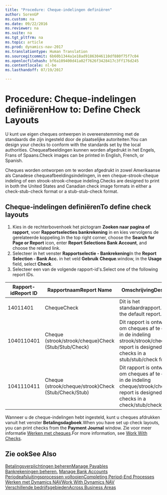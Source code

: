 ```yaml
---
title: "Procedure: Cheque-indelingen definiëren"
author: SorenGP
ms.custom: na
ms.date: 09/22/2016
ms.reviewer: na
ms.suite: na
ms.tgt_pltfrm: na
ms.topic: article
ms.prod: dynamics-nav-2017
ms.translationtype: Human Translation
ms.sourcegitcommit: 6b60b1344a1e18ad91863046110df880f75f7c04
ms.openlocfilehash: bf6a109400d41a02f7626f3428417c3ff176d245
ms.contentlocale: nl-be
ms.lasthandoff: 07/19/2017

---
```


# <a name="how-to-define-check-layouts"></a><span data-ttu-id="2d01e-102">Procedure: Cheque-indelingen definiëren</span><span class="sxs-lookup"><span data-stu-id="2d01e-102">How to: Define Check Layouts</span></span>

<span data-ttu-id="2d01e-103">U kunt uw eigen cheques ontwerpen in overeenstemming met de standaards die zijn ingesteld door de plaatselijke autoriteiten.</span><span class="sxs-lookup"><span data-stu-id="2d01e-103">You can design your checks to conform with the standards set by the local authorities.</span></span> <span data-ttu-id="2d01e-104">Chequeafbeeldingen kunnen worden afgedrukt in het Engels, Frans of Spaans.</span><span class="sxs-lookup"><span data-stu-id="2d01e-104">Check images can be printed in English, French, or Spanish.</span></span>

<span data-ttu-id="2d01e-105">Cheques worden ontworpen om te worden afgedrukt in zowel Amerikaanse als Canadese chequeafbeeldingsindelingen, in een cheque-strook-cheque indeling of een strook-strook-cheque indeling.</span><span class="sxs-lookup"><span data-stu-id="2d01e-105">Checks are designed to print in both the United States and Canadian check image formats in either a check-stub-check format or a stub-stub-check format.</span></span>

## <a name="to-define-check-layouts"></a><span data-ttu-id="2d01e-106">Cheque-indelingen definiëren</span><span class="sxs-lookup"><span data-stu-id="2d01e-106">To define check layouts</span></span>
1. <span data-ttu-id="2d01e-107">Kies in de rechterbovenhoek het pictogram **Zoeken naar pagina of rapport**, voer **Rapportselecties bankrekening** in en kies vervolgens de gerelateerde koppeling.</span><span class="sxs-lookup"><span data-stu-id="2d01e-107">In the top right corner, choose the **Search for Page or Report** icon, enter **Report Selections Bank Account**, and choose the related link.</span></span>
2. <span data-ttu-id="2d01e-108">Selecteer in het venster **Rapportselectie - Bankrekening**</span><span class="sxs-lookup"><span data-stu-id="2d01e-108">In the **Report Selection - Bank Acc.**</span></span> <span data-ttu-id="2d01e-109">in het veld **Gebruik** **Cheque**.</span><span class="sxs-lookup"><span data-stu-id="2d01e-109">window, in the **Usage** field, select **Check**.</span></span>
3. <span data-ttu-id="2d01e-110">Selecteer een van de volgende rapport-id's.</span><span class="sxs-lookup"><span data-stu-id="2d01e-110">Select one of the following report IDs.</span></span>

| <span data-ttu-id="2d01e-111">Rapport-id</span><span class="sxs-lookup"><span data-stu-id="2d01e-111">Report ID</span></span>   | <span data-ttu-id="2d01e-112">Rapportnaam</span><span class="sxs-lookup"><span data-stu-id="2d01e-112">Report Name</span></span>   | <span data-ttu-id="2d01e-113">Omschrijving</span><span class="sxs-lookup"><span data-stu-id="2d01e-113">Description</span></span> |
|-------------|---------------|-------------|
|<span data-ttu-id="2d01e-114">1401</span><span class="sxs-lookup"><span data-stu-id="2d01e-114">1401</span></span>|<span data-ttu-id="2d01e-115">Cheque</span><span class="sxs-lookup"><span data-stu-id="2d01e-115">Check</span></span>|<span data-ttu-id="2d01e-116">Dit is het standaardrapport.</span><span class="sxs-lookup"><span data-stu-id="2d01e-116">This is the default report.</span></span>|
|<span data-ttu-id="2d01e-117">10401</span><span class="sxs-lookup"><span data-stu-id="2d01e-117">10401</span></span>|<span data-ttu-id="2d01e-118">Cheque (strook/strook/cheque)</span><span class="sxs-lookup"><span data-stu-id="2d01e-118">Check (Stub/Stub/Check)</span></span>|<span data-ttu-id="2d01e-119">Dit rapport is ontworpen om cheques af te drukken in de indeling strook/strook/cheque.</span><span class="sxs-lookup"><span data-stu-id="2d01e-119">This report is designed to print checks in a stub/stub/check format.</span></span>|
|<span data-ttu-id="2d01e-120">10411</span><span class="sxs-lookup"><span data-stu-id="2d01e-120">10411</span></span>|<span data-ttu-id="2d01e-121">Cheque (strook/cheque/strook)</span><span class="sxs-lookup"><span data-stu-id="2d01e-121">Check (Stub/Check/Stub)</span></span>|<span data-ttu-id="2d01e-122">Dit rapport is ontworpen om cheques af te drukken in de indeling cheque/strook/cheque.</span><span class="sxs-lookup"><span data-stu-id="2d01e-122">This report is designed to print checks in a check/stub/check format.</span></span>|

<span data-ttu-id="2d01e-123">Wanneer u de cheque-indelingen hebt ingesteld, kunt u cheques afdrukken vanuit het venster **Betalingsdagboek**.</span><span class="sxs-lookup"><span data-stu-id="2d01e-123">When you have set up check layouts, you can print checks from the **Payment Journal** window.</span></span> <span data-ttu-id="2d01e-124">Zie voor meer informatie [Werken met cheques](payables-how-work-checks.md).</span><span class="sxs-lookup"><span data-stu-id="2d01e-124">For more information, see [Work With Checks](payables-how-work-checks.md).</span></span>

## <a name="see-also"></a><span data-ttu-id="2d01e-125">Zie ook</span><span class="sxs-lookup"><span data-stu-id="2d01e-125">See Also</span></span>
[<span data-ttu-id="2d01e-126">Betalingsverplichtingen beheren</span><span class="sxs-lookup"><span data-stu-id="2d01e-126">Manage Payables</span></span>](payables-manage-payables.md)  
<span data-ttu-id="2d01e-127">[Bankrekeningen beheren.](bank-manage-bank-accounts.md) </span><span class="sxs-lookup"><span data-stu-id="2d01e-127">[Manage Bank Accounts](bank-manage-bank-accounts.md) </span></span>  
[<span data-ttu-id="2d01e-128">Periodeafsluitingsprocessen voltooien</span><span class="sxs-lookup"><span data-stu-id="2d01e-128">Completing Period-End Processes</span></span>](year-how-complete-period-end-processes.md)  
[<span data-ttu-id="2d01e-129">Werken met Dynamics NAV</span><span class="sxs-lookup"><span data-stu-id="2d01e-129">Work With Dynamics NAV</span></span>](ui-work-product.md)  
[<span data-ttu-id="2d01e-130">Verschillende bedrijfsgebieden</span><span class="sxs-lookup"><span data-stu-id="2d01e-130">Across Business Areas</span></span>](ui-across-business-areas.md)

